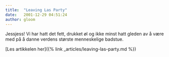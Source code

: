 ```yaml
---
title:  "Leaving Las Party"
date:   2001-12-29 04:51:24
author: gloom
---
```

Jessjess! Vi har hatt det fett, drukket øl og ikke minst hatt gleden av
å være med på å danne verdens største menneskelige badstue.

[Les artikkelen her]({% link _articles/leaving-las-party.md %})
